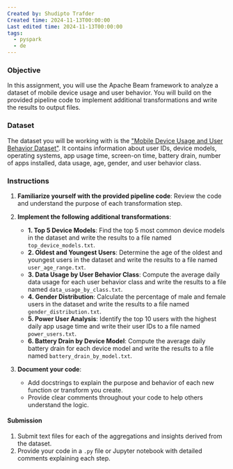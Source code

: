 ```yaml
---
Created by: Shudipto Trafder
Created time: 2024-11-13T00:00:00
Last edited time: 2024-11-13T00:00:00
tags:
  - pyspark
  - de
---
```

### Objective
In this assignment, you will use the Apache Beam framework to analyze a dataset of mobile device usage and user behavior. You will build on the provided pipeline code to implement additional transformations and write the results to output files.

### Dataset
The dataset you will be working with is the ["Mobile Device Usage and User Behavior Dataset"](https://github.com/Training10x/DataEngineering/blob/main/Data/user_behavior_dataset.csv). It contains information about user IDs, device models, operating systems, app usage time, screen-on time, battery drain, number of apps installed, data usage, age, gender, and user behavior class.

### Instructions

1. **Familiarize yourself with the provided pipeline code**: Review the code and understand the purpose of each transformation step.

2. **Implement the following additional transformations**:
   - **1. Top 5 Device Models**: Find the top 5 most common device models in the dataset and write the results to a file named `top_device_models.txt`.
   - **2. Oldest and Youngest Users**: Determine the age of the oldest and youngest users in the dataset and write the results to a file named `user_age_range.txt`.
   - **3. Data Usage by User Behavior Class**: Compute the average daily data usage for each user behavior class and write the results to a file named `data_usage_by_class.txt`.
   - **4. Gender Distribution**: Calculate the percentage of male and female users in the dataset and write the results to a file named `gender_distribution.txt`.
   - **5. Power User Analysis**: Identify the top 10 users with the highest daily app usage time and write their user IDs to a file named `power_users.txt`.
   - **6. Battery Drain by Device Model**: Compute the average daily battery drain for each device model and write the results to a file named `battery_drain_by_model.txt`.

3. **Document your code**:
   - Add docstrings to explain the purpose and behavior of each new function or transform you create.
   - Provide clear comments throughout your code to help others understand the logic.

#### Submission
1. Submit text files for each of the aggregations and insights derived from the dataset.
2. Provide your code in a `.py` file or Jupyter notebook with detailed comments explaining each step.